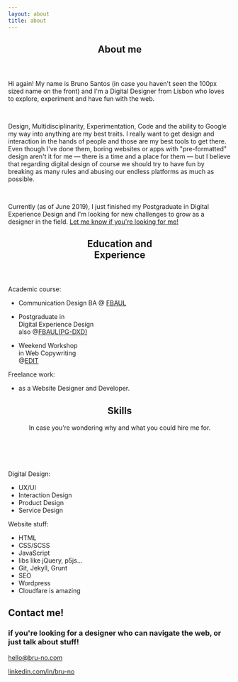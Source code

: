 ```yaml
---
layout: about
title: about
---
```



<section title="sobre" id="sobre">
    <header>
        <h2 class="titulo-bloco">About me</h2>
    </header>
    <p>Hi again! My name is Bruno Santos <span class="italic small-text">(in case you haven't seen the 100px sized name on the front)</span> and I'm a Digital Designer from Lisbon who loves to explore, experiment and have fun with the web.</p>
    <br>    
    <p><span class="bold">Design</span>, <span class="bold">Multidisciplinarity</span>, <span class="bold">Experimentation</span>, <span class="bold">Code</span> and <span class="bold italic">the ability to Google my way into anything</span> are my best traits. I really want to get design and interaction in the hands of people and those are my best tools to get there. <br><span class="italic">Even though I've done them</span>, boring websites or apps with "pre-formatted" design aren't <span class="italic">it</span> for me — <span class="underline">there is a time and a place for them</span> — but I believe that <span class="italic small-text">regarding digital design of course</span> we should try to have fun by breaking as many rules and  abusing our endless platforms as much as possible.</p>
    <br>
    <p>Currently <span class="italic">(as of June 2019)</span>, I just finished my Postgraduate in Digital Experience Design and I'm looking for new challenges to grow as a designer in the field. <a href="mailto:hello@bru-no.com?subject=I really want to talk to you!&body=Hi Bruno — I'm really cool cause I clicked that link to actually talk to you!">Let me know if you're looking for me!</a></p>
</section>

<section title="Education and Experience" id="education">
    <header>
        <h2 class="titulo-bloco">Education and<br>Experience</h2>
    </header>
    <div class="bloco">
        <p class="hidden">Academic course:</p>
        <ul>
            <li><p>Communication Design BA @    <a href="http://www.belasartes.ulisboa.pt" target="_blank">FBAUL</a></p></li>
            <li><p>Postgraduate in <br>Digital Experience Design<br>also @<a href="http://www.belasartes.ulisboa.pt" target="_blank">FBAUL</a><a href="http://dxd.belasartes.ulisboa.pt" target="_blank">(PG-DXD)</a></p></li>
            <li><p>Weekend Workshop <br>in Web Copywriting<br>@<a href="https://edit.com.pt/" target="_blank">EDIT</a></p></li>
        </ul>
        <p class="underline">Freelance work:</p>
        <ul>
            <li><p>as a Website Designer and Developer.</p></li>
        </ul>
    </div>
</section>

<section title="skills" id="skills">
    <header>
        <h2 class="titulo-bloco">Skills</h2>
        <p>In case you’re wondering why and what you could hire me for.</p>
    </header>
    <div class="bloco">
        <br>
        <p class="underline">Digital Design:</p>
        <ul>
            <li>UX/UI</li>
            <li>Interaction Design</li>
            <li>Product Design</li>
            <li>Service Design</li>
        </ul>
        <p class="underline">Website stuff:</p>
        <ul>
            <li>HTML</li>
            <li>CSS/SCSS</li>
            <li>JavaScript</li>
            <li>libs like jQuery, p5js...</li>
            <li>Git, Jekyll, Grunt</li>
            <li>SEO</li>
            <li>Wordpress</li>
            <li>Cloudfare is amazing</li>
        </ul>
    </div>
</section>

<section title="Contact" id="contact">
    <h2 class="titulo-bloco">Contact me!</h2>
    <h3>if you're looking for a designer who can navigate the web, or just talk about stuff!</h3>
    <div class="bloco">
        <p><a href="mailto:hello@bru-no.com?Subject=Hey,%20Let's%20talk!" target="_blank">hello@bru-no.com</a></p>
        <p><a href="https://www.linkedin.com/in/bru-no/" target="_blank" rel="noreferrer">linkedin.com/in/bru-no</a></p>
    </div>
</section>

